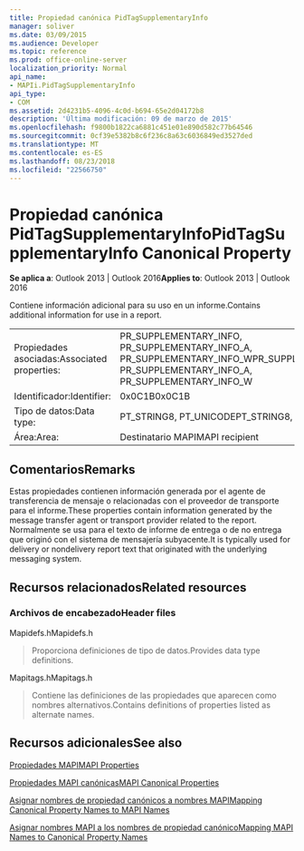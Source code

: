 ```yaml
---
title: Propiedad canónica PidTagSupplementaryInfo
manager: soliver
ms.date: 03/09/2015
ms.audience: Developer
ms.topic: reference
ms.prod: office-online-server
localization_priority: Normal
api_name:
- MAPIi.PidTagSupplementaryInfo
api_type:
- COM
ms.assetid: 2d4231b5-4096-4c0d-b694-65e2d04172b8
description: 'Última modificación: 09 de marzo de 2015'
ms.openlocfilehash: f9800b1822ca6881c451e01e890d582c77b64546
ms.sourcegitcommit: 0cf39e5382b8c6f236c8a63c6036849ed3527ded
ms.translationtype: MT
ms.contentlocale: es-ES
ms.lasthandoff: 08/23/2018
ms.locfileid: "22566750"
---
```

# <a name="pidtagsupplementaryinfo-canonical-property"></a><span data-ttu-id="71004-103">Propiedad canónica PidTagSupplementaryInfo</span><span class="sxs-lookup"><span data-stu-id="71004-103">PidTagSupplementaryInfo Canonical Property</span></span>

  
  
<span data-ttu-id="71004-104">**Se aplica a**: Outlook 2013 | Outlook 2016</span><span class="sxs-lookup"><span data-stu-id="71004-104">**Applies to**: Outlook 2013 | Outlook 2016</span></span> 
  
<span data-ttu-id="71004-105">Contiene información adicional para su uso en un informe.</span><span class="sxs-lookup"><span data-stu-id="71004-105">Contains additional information for use in a report.</span></span>
  
|||
|:-----|:-----|
|<span data-ttu-id="71004-106">Propiedades asociadas:</span><span class="sxs-lookup"><span data-stu-id="71004-106">Associated properties:</span></span>  <br/> |<span data-ttu-id="71004-107">PR_SUPPLEMENTARY_INFO, PR_SUPPLEMENTARY_INFO_A, PR_SUPPLEMENTARY_INFO_W</span><span class="sxs-lookup"><span data-stu-id="71004-107">PR_SUPPLEMENTARY_INFO, PR_SUPPLEMENTARY_INFO_A, PR_SUPPLEMENTARY_INFO_W</span></span>  <br/> |
|<span data-ttu-id="71004-108">Identificador:</span><span class="sxs-lookup"><span data-stu-id="71004-108">Identifier:</span></span>  <br/> |<span data-ttu-id="71004-109">0x0C1B</span><span class="sxs-lookup"><span data-stu-id="71004-109">0x0C1B</span></span>  <br/> |
|<span data-ttu-id="71004-110">Tipo de datos:</span><span class="sxs-lookup"><span data-stu-id="71004-110">Data type:</span></span>  <br/> |<span data-ttu-id="71004-111">PT_STRING8, PT_UNICODE</span><span class="sxs-lookup"><span data-stu-id="71004-111">PT_STRING8, PT_UNICODE</span></span>  <br/> |
|<span data-ttu-id="71004-112">Área:</span><span class="sxs-lookup"><span data-stu-id="71004-112">Area:</span></span>  <br/> |<span data-ttu-id="71004-113">Destinatario MAPI</span><span class="sxs-lookup"><span data-stu-id="71004-113">MAPI recipient</span></span>  <br/> |
   
## <a name="remarks"></a><span data-ttu-id="71004-114">Comentarios</span><span class="sxs-lookup"><span data-stu-id="71004-114">Remarks</span></span>

<span data-ttu-id="71004-115">Estas propiedades contienen información generada por el agente de transferencia de mensaje o relacionadas con el proveedor de transporte para el informe.</span><span class="sxs-lookup"><span data-stu-id="71004-115">These properties contain information generated by the message transfer agent or transport provider related to the report.</span></span> <span data-ttu-id="71004-116">Normalmente se usa para el texto de informe de entrega o de no entrega que originó con el sistema de mensajería subyacente.</span><span class="sxs-lookup"><span data-stu-id="71004-116">It is typically used for delivery or nondelivery report text that originated with the underlying messaging system.</span></span>
  
## <a name="related-resources"></a><span data-ttu-id="71004-117">Recursos relacionados</span><span class="sxs-lookup"><span data-stu-id="71004-117">Related resources</span></span>

### <a name="header-files"></a><span data-ttu-id="71004-118">Archivos de encabezado</span><span class="sxs-lookup"><span data-stu-id="71004-118">Header files</span></span>

<span data-ttu-id="71004-119">Mapidefs.h</span><span class="sxs-lookup"><span data-stu-id="71004-119">Mapidefs.h</span></span>
  
> <span data-ttu-id="71004-120">Proporciona definiciones de tipo de datos.</span><span class="sxs-lookup"><span data-stu-id="71004-120">Provides data type definitions.</span></span>
    
<span data-ttu-id="71004-121">Mapitags.h</span><span class="sxs-lookup"><span data-stu-id="71004-121">Mapitags.h</span></span>
  
> <span data-ttu-id="71004-122">Contiene las definiciones de las propiedades que aparecen como nombres alternativos.</span><span class="sxs-lookup"><span data-stu-id="71004-122">Contains definitions of properties listed as alternate names.</span></span>
    
## <a name="see-also"></a><span data-ttu-id="71004-123">Recursos adicionales</span><span class="sxs-lookup"><span data-stu-id="71004-123">See also</span></span>



[<span data-ttu-id="71004-124">Propiedades MAPI</span><span class="sxs-lookup"><span data-stu-id="71004-124">MAPI Properties</span></span>](mapi-properties.md)
  
[<span data-ttu-id="71004-125">Propiedades MAPI canónicas</span><span class="sxs-lookup"><span data-stu-id="71004-125">MAPI Canonical Properties</span></span>](mapi-canonical-properties.md)
  
[<span data-ttu-id="71004-126">Asignar nombres de propiedad canónicos a nombres MAPI</span><span class="sxs-lookup"><span data-stu-id="71004-126">Mapping Canonical Property Names to MAPI Names</span></span>](mapping-canonical-property-names-to-mapi-names.md)
  
[<span data-ttu-id="71004-127">Asignar nombres MAPI a los nombres de propiedad canónico</span><span class="sxs-lookup"><span data-stu-id="71004-127">Mapping MAPI Names to Canonical Property Names</span></span>](mapping-mapi-names-to-canonical-property-names.md)

